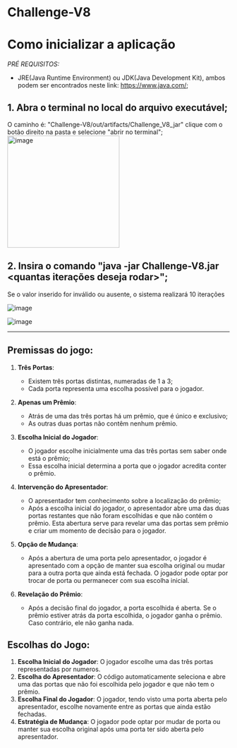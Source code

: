 # Challenge-V8

# Como inicializar a aplicação

*PRÉ REQUISITOS:*
- JRE(Java Runtime Environment) ou JDK(Java Development Kit), ambos podem ser encontrados neste link: https://www.java.com/;

## 1. Abra o terminal no local do arquivo executável;
O caminho é: "Challenge-V8/out/artifacts/Challenge_V8_jar" clique com o botão direito na pasta e selecione "abrir no terminal";
<img width="254" alt="image" src="https://github.com/germanoskt/Challenge-V8/assets/142634508/def8d360-e76a-479b-85ce-25fef7673011">

## 2. Insira o comando "java -jar Challenge-V8.jar <quantas iterações deseja rodar>";
Se o valor inserido for inválido ou ausente, o sistema realizará 10 iterações

![image](https://github.com/germanoskt/Challenge-V8/assets/142420670/f08b73f6-8920-4f40-9dfc-df1ed28ad5c8)

![image](https://github.com/germanoskt/Challenge-V8/assets/142420670/86bc5e6c-6afa-4081-8a3c-8ebcd574b365)

---

## Premissas do jogo:

1. **Três Portas**:
   - Existem três portas distintas, numeradas de 1 a 3;
   - Cada porta representa uma escolha possível para o jogador.
   
3. **Apenas um Prêmio**:
   - Atrás de uma das três portas há um prêmio, que é único e exclusivo;
   - As outras duas portas não contêm nenhum prêmio.
   
5. **Escolha Inicial do Jogador**:
   - O jogador escolhe inicialmente uma das três portas sem saber onde está o prêmio;
   - Essa escolha inicial determina a porta que o jogador acredita conter o prêmio.
   
7. **Intervenção do Apresentador**:
   - O apresentador tem conhecimento sobre a localização do prêmio;
   - Após a escolha inicial do jogador, o apresentador abre uma das duas portas restantes que não foram escolhidas e que não contém o prêmio.
     Esta abertura serve para revelar uma das portas sem prêmio e criar um momento de decisão para o jogador.
   
9. **Opção de Mudança**:
    - Após a abertura de uma porta pelo apresentador, o jogador é apresentado com a opção de manter sua escolha original ou mudar para a outra porta que ainda está fechada.
      O jogador pode optar por trocar de porta ou permanecer com sua escolha inicial.

11. **Revelação do Prêmio**:
    - Após a decisão final do jogador, a porta escolhida é aberta.
      Se o prêmio estiver atrás da porta escolhida, o jogador ganha o prêmio. Caso contrário, ele não ganha nada.

## Escolhas do Jogo:

1. **Escolha Inicial do Jogador**: O jogador escolhe uma das três portas representadas por numeros.
2. **Escolha do Apresentador**: O código automaticamente seleciona e abre uma das portas que não foi escolhida pelo jogador e que não tem o prêmio.
3. **Escolha Final do Jogador**: O jogador, tendo visto uma porta aberta pelo apresentador, escolhe novamente entre as portas que ainda estão fechadas.
4. **Estratégia de Mudança**: O jogador pode optar por mudar de porta ou manter sua escolha original após uma porta ter sido aberta pelo apresentador.





  
